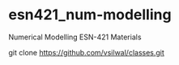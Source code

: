 # esn421_num-modelling
Numerical Modelling ESN-421 Materials

git clone https://github.com/vsilwal/classes.git
